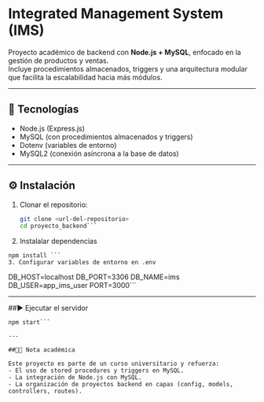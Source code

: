 # Integrated Management System (IMS)

Proyecto académico de backend con **Node.js + MySQL**, enfocado en la gestión de productos y ventas.  
Incluye procedimientos almacenados, triggers y una arquitectura modular que facilita la escalabilidad hacia más módulos.

---

## 🚀 Tecnologías
- Node.js (Express.js)
- MySQL (con procedimientos almacenados y triggers)
- Dotenv (variables de entorno)
- MySQL2 (conexión asíncrona a la base de datos)

---

## ⚙️ Instalación
1. Clonar el repositorio:
   ```bash
   git clone <url-del-repositorio>
   cd proyecto_backend```

2. Instalalar dependencias
 ```
 npm install ```
3. Configurar variables de entorno en .env
  ```
  DB_HOST=localhost
  DB_PORT=3306
  DB_NAME=ims
  DB_USER=app_ims_user
  PORT=3000```
 
---

##▶️ Ejecutar el servidor
```
npm start```

---

##👨‍🏫 Nota académica

Este proyecto es parte de un curso universitario y refuerza:
- El uso de stored procedures y triggers en MySQL.
- La integración de Node.js con MySQL.
- La organización de proyectos backend en capas (config, models, controllers, routes).